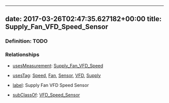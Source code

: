 
---
date: 2017-03-26T02:47:35.627182+00:00
title: Supply_Fan_VFD_Speed_Sensor
---
### Definition: TODO

### Relationships

* [usesMeasurement](https://brickschema.org/schema/1.0/BrickFrame#usesMeasurement): [Supply_Fan_VFD_Speed](https://brickschema.org/schema/1.0/Brick#Supply_Fan_VFD_Speed)

* [usesTag](https://brickschema.org/schema/1.0/BrickFrame#usesTag): [Speed](https://brickschema.org/schema/1.0/BrickTag#Speed), [Fan](https://brickschema.org/schema/1.0/BrickTag#Fan), [Sensor](https://brickschema.org/schema/1.0/BrickTag#Sensor), [VFD](https://brickschema.org/schema/1.0/BrickTag#VFD), [Supply](https://brickschema.org/schema/1.0/BrickTag#Supply)

* [label](http://www.w3.org/2000/01/rdf-schema#label): Supply Fan VFD Speed Sensor

* [subClassOf](http://www.w3.org/2000/01/rdf-schema#subClassOf): [VFD_Speed_Sensor](https://brickschema.org/schema/1.0/Brick#VFD_Speed_Sensor)
